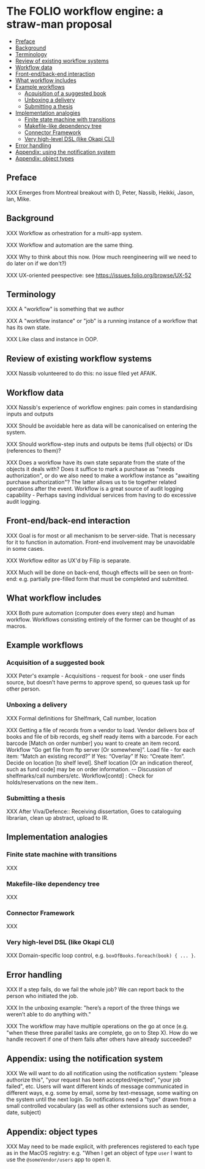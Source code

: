 # The FOLIO workflow engine: a straw-man proposal

<!-- md2toc -l 2 folio-workflow-engine.md -->
* [Preface](#preface)
* [Background](#background)
* [Terminology](#terminology)
* [Review of existing workflow systems](#review-of-existing-workflow-systems)
* [Workflow data](#workflow-data)
* [Front-end/back-end interaction](#front-endback-end-interaction)
* [What workflow includes](#what-workflow-includes)
* [Example workflows](#example-workflows)
    * [Acquisition of a suggested book](#acquisition-of-a-suggested-book)
    * [Unboxing a delivery](#unboxing-a-delivery)
    * [Submitting a thesis](#submitting-a-thesis)
* [Implementation analogies](#implementation-analogies)
    * [Finite state machine with transitions](#finite-state-machine-with-transitions)
    * [Makefile-like dependency tree](#makefile-like-dependency-tree)
    * [Connector Framework](#connector-framework)
    * [Very high-level DSL (like Okapi CLI)](#very-high-level-dsl-like-okapi-cli)
* [Error handling](#error-handling)
* [Appendix: using the notification system](#appendix-using-the-notification-system)
* [Appendix: object types](#appendix-object-types)



## Preface

XXX Emerges from Montreal breakout with D, Peter, Nassib, Heikki, Jason, Ian, Mike.



## Background

XXX Workflow as orhestration for a multi-app system.

XXX Workflow and automation are the same thing.

XXX Why to think about this now. (How much reengineering will we need to do later on if we don't?)

XXX UX-oriented peespective: see https://issues.folio.org/browse/UX-52



## Terminology

XXX A "workflow" is something that we author

XXX A "workflow instance" or "job" is a running instance of a workflow that has its own state.

XXX Like class and instance in OOP.



## Review of existing workflow systems

XXX Nassib volunteered to do this: no issue filed yet AFAIK.



## Workflow data

XXX Nassib's experience of workflow engines: pain comes in standardising inputs and outputs

XXX Should be avoidable here as data will be canonicalised on entering the system.

XXX Should workflow-step inuts and outputs be items (full objects) or IDs (references to them)?

XXX Does a workflow have its own state separate from the state of the objects it deals with? Does it suffice to mark a purchase as "needs authorization", or do we also need to make a workflow instance as "awaiting purchase authorization"? The latter allows us to tie together related operations after the event. Workflow is a great source of audit logging capability - Perhaps saving individual services from having to do excessive audit logging.



## Front-end/back-end interaction

XXX Goal is for most or all mechanism to be server-side. That is necessary for it to function in automation. Front-end involvement may be unavoidable in some cases.

XXX Workflow editor as UX'd by Filip is separate.

XXX Much will be done on back-end, though effects will be seen on front-end: e.g. partially pre-filled form that must be completed and submitted.



## What workflow includes

XXX Both pure automation (computer does every step) and human workflow. Workflows consisting entirely of the former can be thought of as macros.



## Example workflows


### Acquisition of a suggested book

XXX Peter's example - Acquisitions - request for book - one user finds source, but doesn’t have perms to approve spend, so queues task up for other person.


### Unboxing a delivery

XXX Formal definitions for Shelfmark, Call number, location

XXX Getting a file of records from a vendor to load. Vendor delivers box of books and file of bib records, eg shelf ready items with a barcode. For each barcode [Match on order number] you want to create an item record. Workflow “Go get file from ftp server [Or somewhere]”. Load file - for each item: “Match an existing record?” If Yes: “Overlay” If No: “Create Item”. Decide on location [to shelf level]. Shelf location [Or an indication thereof, such as fund code] may be on order information. -- Discussion of shelfmarks/call numbers/etc. Workflow[contd] : Check for holds/reservations on the new item.. 


### Submitting a thesis

XXX After Viva/Defence:: Receiving dissertation, Goes to cataloguing librarian, clean up abstract, upload to IR. 



## Implementation analogies


### Finite state machine with transitions

XXX


### Makefile-like dependency tree

XXX


### Connector Framework

XXX


### Very high-level DSL (like Okapi CLI)

XXX Domain-specific loop control, e.g. `boxOfBooks.foreach(book) { ... }`.



## Error handling

XXX If a step fails, do we fail the whole job? We can report back to the person who initiated the job.

XXX In the unboxing example: "here’s a report of the three things we weren’t able to do anything with."

XXX The workflow may have multiple operations on the go at once (e.g. "when these three parallel tasks are complete, go on to Step X). How do we handle recovert if one of them fails after others have already succeeded?



## Appendix: using the notification system

XXX We will want to do all notification using the notification system: "please authorize this", "your request has been accepted/rejected", "your job failed", etc. Users will want different kinds of message communicated in different ways, e.g. some by email, some by text-message, some waiting on the system until the next login. So notifications need a "type" drawn from a small controlled vocabulary (as well as other extensions such as sender, date, subject)



## Appendix: object types

XXX May need to be made explicit, with preferences registered to each type as in the MacOS registry: e.g. "When I get an object of type `user` I want to use the `@someVendor/users` app to open it.


